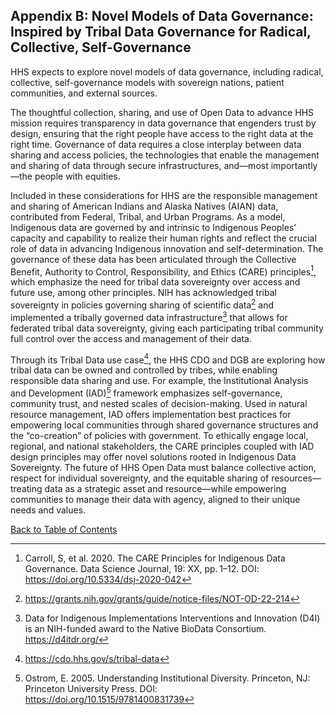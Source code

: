 ## Appendix B: Novel Models of Data Governance: Inspired by Tribal Data Governance for Radical, Collective, Self-Governance

HHS expects to explore novel models of data governance, including radical, collective, self-governance models with sovereign nations, patient communities, and external sources.  

The thoughtful collection, sharing, and use of Open Data to advance HHS mission requires transparency in data governance that engenders trust by design, ensuring that the right people have access to the right data at the right time. Governance of data requires a close interplay between data sharing and access policies, the technologies that enable the management and sharing of data through secure infrastructures, and—most importantly—the people with equities.  

Included in these considerations for HHS are the responsible management and sharing of American Indians and Alaska Natives (AIAN) data, contributed from Federal, Tribal, and Urban Programs. As a model, Indigenous data are governed by and intrinsic to Indigenous Peoples’ capacity and capability to realize their human rights and reflect the crucial role of data in advancing Indigenous innovation and self-determination. The governance of these data has been articulated through the Collective Benefit, Authority to Control, Responsibility, and Ethics (CARE) principles[^81], which emphasize the need for tribal data sovereignty over access and future use, among other principles. NIH has acknowledged tribal sovereignty in policies governing sharing of scientific data[^82] and implemented a tribally governed data infrastructure[^83] that allows for federated tribal data sovereignty, giving each participating tribal community full control over the access and management of their data.  

Through its Tribal Data use case[^84], the HHS CDO and DGB are exploring how tribal data can be owned and controlled by tribes, while enabling responsible data sharing and use. For example, the Institutional Analysis and Development (IAD)[^85] framework emphasizes self-governance, community trust, and nested scales of decision-making. Used in natural resource management, IAD offers implementation best practices for empowering local communities through shared governance structures and the “co-creation” of policies with government. To ethically engage local, regional, and national stakeholders, the CARE principles coupled with IAD design principles may offer novel solutions rooted in Indigenous Data Sovereignty. The future of HHS Open Data must balance collective action, respect for individual sovereignty, and the equitable sharing of resources—treating data as a strategic asset and resource—while empowering communities to manage their data with agency, aligned to their unique needs and values.

[^81]: Carroll, S, et al. 2020. The CARE Principles for Indigenous Data Governance. Data Science Journal, 19: XX, pp. 1–12. DOI: <https://doi.org/10.5334/dsj-2020-042>
[^82]: <https://grants.nih.gov/grants/guide/notice-files/NOT-OD-22-214>
[^83]: Data for Indigenous Implementations Interventions and Innovation (D4I) is an NIH-funded award to the Native BioData Consortium. <https://d4itdr.org/>
[^84]: <https://cdo.hhs.gov/s/tribal-data>
[^85]: Ostrom, E. 2005. Understanding Institutional Diversity. Princeton, NJ: Princeton University Press. DOI: <https://doi.org/10.1515/9781400831739>

[Back to Table of Contents](#table-of-contents)
